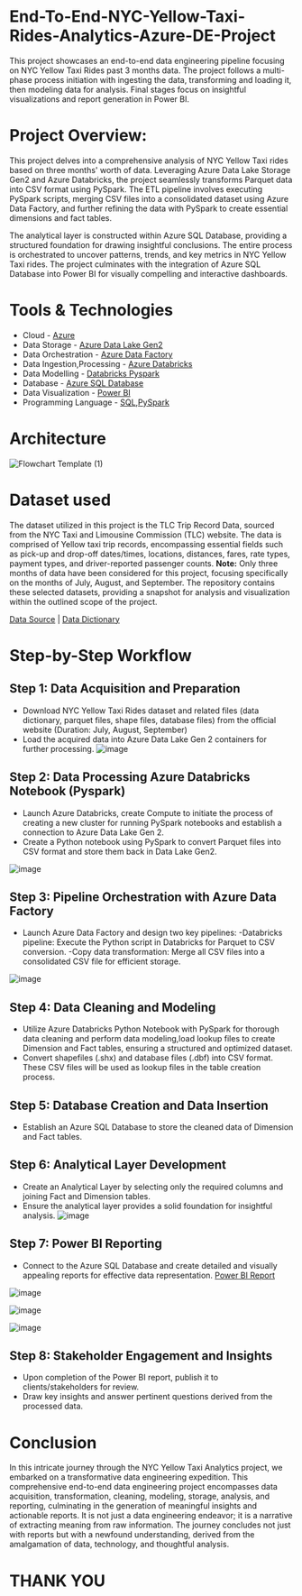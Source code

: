 # End-To-End-NYC-Yellow-Taxi-Rides-Analytics-Azure-DE-Project
This project showcases an end-to-end data engineering pipeline focusing on NYC Yellow Taxi Rides past 3 months data. The project follows a multi-phase process initiation with ingesting the data, transforming and loading it, then modeling data for analysis. Final stages focus on insightful visualizations and report generation in Power BI.

# Project Overview:
This project delves into a comprehensive analysis of NYC Yellow Taxi rides based on three months' worth of data. Leveraging Azure Data Lake Storage Gen2 and Azure Databricks, the project seamlessly transforms Parquet data into CSV format using PySpark. The ETL pipeline involves executing PySpark scripts, merging CSV files into a consolidated dataset using Azure Data Factory, and further refining the data with PySpark to create essential dimensions and fact tables.

The analytical layer is constructed within Azure SQL Database, providing a structured foundation for drawing insightful conclusions. The entire process is orchestrated to uncover patterns, trends, and key metrics in NYC Yellow Taxi rides. The project culminates with the integration of Azure SQL Database into Power BI for visually compelling and interactive dashboards.

# Tools & Technologies
* Cloud - [Azure](https://azure.microsoft.com/en-us/free/search/?ef_id=_k_CjwKCAiA-P-rBhBEEiwAQEXhH2TmMccfTpk3ywwIKt4994lTYzscRnt3KKI0KDpwpeHu9OLhb7d8pBoCvckQAvD_BwE_k_&OCID=AIDcmm5edswduu_SEM__k_CjwKCAiA-P-rBhBEEiwAQEXhH2TmMccfTpk3ywwIKt4994lTYzscRnt3KKI0KDpwpeHu9OLhb7d8pBoCvckQAvD_BwE_k_&gad_source=1&gclid=CjwKCAiA-P-rBhBEEiwAQEXhH2TmMccfTpk3ywwIKt4994lTYzscRnt3KKI0KDpwpeHu9OLhb7d8pBoCvckQAvD_BwE)
* Data Storage - [Azure Data Lake Gen2](https://azure.microsoft.com/en-us/products/data-lake-analytics/?ef_id=_k_CjwKCAiA-P-rBhBEEiwAQEXhH0YMq88gk--X9G24_yjpUp_hhyBqgLcx8zHwAcGCaC_BykmHOied0RoCppkQAvD_BwE_k_&OCID=AIDcmm5edswduu_SEM__k_CjwKCAiA-P-rBhBEEiwAQEXhH0YMq88gk--X9G24_yjpUp_hhyBqgLcx8zHwAcGCaC_BykmHOied0RoCppkQAvD_BwE_k_&gad_source=1&gclid=CjwKCAiA-P-rBhBEEiwAQEXhH0YMq88gk--X9G24_yjpUp_hhyBqgLcx8zHwAcGCaC_BykmHOied0RoCppkQAvD_BwE)
* Data Orchestration - [Azure Data Factory](https://azure.microsoft.com/en-us/products/data-factory/?ef_id=_k_CjwKCAiA-P-rBhBEEiwAQEXhH24gZ1zmnilx1TrNMAgwpfVtz0jrCgfihBVkKLjaedrmGJGesKt9lxoCzoUQAvD_BwE_k_&OCID=AIDcmm5edswduu_SEM__k_CjwKCAiA-P-rBhBEEiwAQEXhH24gZ1zmnilx1TrNMAgwpfVtz0jrCgfihBVkKLjaedrmGJGesKt9lxoCzoUQAvD_BwE_k_&gad_source=1&gclid=CjwKCAiA-P-rBhBEEiwAQEXhH24gZ1zmnilx1TrNMAgwpfVtz0jrCgfihBVkKLjaedrmGJGesKt9lxoCzoUQAvD_BwE)
* Data Ingestion,Processing - [Azure Databricks](https://azure.microsoft.com/en-us/free/databricks/search/?ef_id=_k_CjwKCAiA-P-rBhBEEiwAQEXhHz3LhiDccUVaLKr9gCSCn3RAWPG7qZ8Eqy6c_-81FDhFCQbFTYFeQxoCM1MQAvD_BwE_k_&OCID=AIDcmm5edswduu_SEM__k_CjwKCAiA-P-rBhBEEiwAQEXhHz3LhiDccUVaLKr9gCSCn3RAWPG7qZ8Eqy6c_-81FDhFCQbFTYFeQxoCM1MQAvD_BwE_k_&gad_source=1&gclid=CjwKCAiA-P-rBhBEEiwAQEXhHz3LhiDccUVaLKr9gCSCn3RAWPG7qZ8Eqy6c_-81FDhFCQbFTYFeQxoCM1MQAvD_BwE)
* Data Modelling - [Databricks Pyspark](https://www.databricks.com/glossary/pyspark)
* Database - [Azure SQL Database](https://azure.microsoft.com/en-us/products/azure-sql/database/?ef_id=_k_CjwKCAiA-P-rBhBEEiwAQEXhH8HWOS7vMF4bASoTYCEvieKGnyW-NMo8mzkMuEn68gdl-_IiSQ3HHRoC4kUQAvD_BwE_k_&OCID=AIDcmm5edswduu_SEM__k_CjwKCAiA-P-rBhBEEiwAQEXhH8HWOS7vMF4bASoTYCEvieKGnyW-NMo8mzkMuEn68gdl-_IiSQ3HHRoC4kUQAvD_BwE_k_&gad_source=1&gclid=CjwKCAiA-P-rBhBEEiwAQEXhH8HWOS7vMF4bASoTYCEvieKGnyW-NMo8mzkMuEn68gdl-_IiSQ3HHRoC4kUQAvD_BwE)
* Data Visualization - [Power BI](https://powerbi.microsoft.com)
* Programming Language - [SQL](https://learn.microsoft.com/en-us/azure-data-studio/tutorial-sql-editor),[PySpark](https://spark.apache.org/docs/latest/api/python/index.html)

# Architecture
![Flowchart Template (1)](https://github.com/CharanTejaV/End-To-End-NYC-Yellow-Taxi-Rides-Analytics-Azure-DE-Project/assets/143735053/6121f460-39c5-43c3-a29b-0cfa7ad3add9)

# Dataset used

The dataset utilized in this project is the TLC Trip Record Data, sourced from the NYC Taxi and Limousine Commission (TLC) website. The data is comprised of Yellow taxi trip records, encompassing essential fields such as pick-up and drop-off dates/times, locations, distances, fares, rate types, payment types, and driver-reported passenger counts. 
**Note:** Only three months of data have been considered for this project, focusing specifically on the months of July, August, and September. The repository contains these selected datasets, providing a snapshot for analysis and visualization within the outlined scope of the project.

[Data Source](https://www.nyc.gov/site/tlc/about/tlc-trip-record-data.page) | [Data Dictionary](https://www.nyc.gov/assets/tlc/downloads/pdf/data_dictionary_trip_records_yellow.pdf)

# Step-by-Step Workflow

## Step 1: Data Acquisition and Preparation
* Download NYC Yellow Taxi Rides dataset and related files (data dictionary, parquet files, shape files, database files) from the official website (Duration: July, August, September)
* Load the acquired data into Azure Data Lake Gen 2 containers for further processing.
![image](https://github.com/CharanTejaV/End-To-End-NYC-Yellow-Taxi-Rides-Analytics-Azure-DE-Project/assets/143735053/69e27f23-2988-4c00-87f8-e2e7d3482bd9)

## Step 2: Data Processing Azure Databricks Notebook (Pyspark)
* Launch Azure Databricks, create Compute to initiate the process of creating a new cluster for running PySpark notebooks and establish a connection to Azure Data Lake Gen 2.
* Create a Python notebook using PySpark to convert Parquet files into CSV format and store them back in Data Lake Gen2.

![image](https://github.com/CharanTejaV/End-To-End-NYC-Yellow-Taxi-Rides-Analytics-Azure-DE-Project/assets/143735053/0d0eac59-4a9c-403e-b507-e3ea4a34501e)

## Step 3: Pipeline Orchestration with Azure Data Factory
* Launch Azure Data Factory and design two key pipelines:
    -Databricks pipeline: Execute the Python script in Databricks for Parquet to CSV conversion.
    -Copy data transformation: Merge all CSV files into a consolidated CSV file for efficient storage.

![image](https://github.com/CharanTejaV/End-To-End-NYC-Yellow-Taxi-Rides-Analytics-Azure-DE-Project/assets/143735053/b28ce5dc-abcc-44f7-a7a1-5092de4f1abd)

## Step 4: Data Cleaning and Modeling
  * Utilize Azure Databricks Python Notebook with PySpark for thorough data cleaning and perform data modeling,load lookup files to create Dimension and Fact tables, ensuring a structured and optimized dataset.
  * Convert shapefiles (.shx) and database files (.dbf) into CSV format. These CSV files will be used as lookup files in the table creation process.
 
## Step 5: Database Creation and Data Insertion
  * Establish an Azure SQL Database to store the cleaned data of Dimension and Fact tables.

## Step 6: Analytical Layer Development
  * Create an Analytical Layer by selecting only the required columns and joining Fact and Dimension tables.
  * Ensure the analytical layer provides a solid foundation for insightful analysis.
![image](https://github.com/CharanTejaV/End-To-End-NYC-Yellow-Taxi-Rides-Analytics-Azure-DE-Project/assets/143735053/95e05864-57ad-45c2-a19b-bf81fa6e623e)

## Step 7: Power BI Reporting
  * Connect to the Azure SQL Database and create detailed and visually appealing reports for effective data representation.
[Power BI Report](https://github.com/CharanTejaV/End-To-End-NYC-Yellow-Taxi-Rides-Analytics-Azure-DE-Project/blob/main/NYC_Yellow_Taxi_Report.pbix)

![image](https://github.com/CharanTejaV/End-To-End-NYC-Yellow-Taxi-Rides-Analytics-Azure-DE-Project/assets/143735053/e69868c2-704b-4be2-8e86-aeafb84c5bc4)

![image](https://github.com/CharanTejaV/End-To-End-NYC-Yellow-Taxi-Rides-Analytics-Azure-DE-Project/assets/143735053/69bcde37-c8a4-4e0c-97d9-decbbad7d878)

![image](https://github.com/CharanTejaV/End-To-End-NYC-Yellow-Taxi-Rides-Analytics-Azure-DE-Project/assets/143735053/1b59b692-d27c-467b-bba0-f4b1b122cb0a)

## Step 8: Stakeholder Engagement and Insights
  * Upon completion of the Power BI report, publish it to clients/stakeholders for review.
  * Draw key insights and answer pertinent questions derived from the processed data.

# Conclusion
In this intricate journey through the NYC Yellow Taxi Analytics project, we embarked on a transformative data engineering expedition. This comprehensive end-to-end data engineering project encompasses data acquisition, transformation, cleaning, modeling, storage, analysis, and reporting, culminating in the generation of meaningful insights and actionable reports. It is not just a data engineering endeavor; it is a narrative of extracting meaning from raw information. The journey concludes not just with reports but with a newfound understanding, derived from the amalgamation of data, technology, and thoughtful analysis.

# THANK YOU
